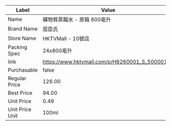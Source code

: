 | Label           | Value                                          |
| --------------- | ---------------------------------------------- |
| Name            | 礦物質蒸餾水 - 原箱 800亳升                              |
| Brand Name      | 屈臣氏                                            |
| Store Name      | HKTVMall - 10號店                                |
| Packing Spec    | 24x800亳升                                       |
| link            | https://www.hktvmall.com/p/H8260001_S_50000133 |
| Purchasable     | false                                          |
| Regular Price   | 126.00                                         |
| Best Price      | 94.00                                          |
| Unit Price      | 0.49                                           |
| Unit Price Unit | 100ml                                          |

